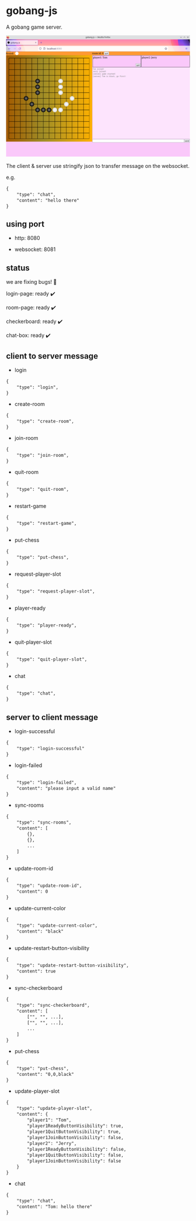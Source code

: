 # gobang-js

A gobang game server.

![preview](https://github.com/lusterofgem/gobang-js/blob/main/assets/images/preview.png)

The client & server use stringify json to transfer message on the websocket.

e.g.

```
{
    "type": "chat",
    "content": "hello there"
}
```

## using port

 - http: 8080

 - websocket: 8081

## status

we are fixing bugs! 🚧

login-page: ready ✔️

room-page: ready ✔️

checkerboard: ready ✔️

chat-box: ready ✔️

## client to server message

- login
```
{
    "type": "login",
}
```

- create-room
```
{
    "type": "create-room",
}
```

- join-room
```
{
    "type": "join-room",
}
```

- quit-room
```
{
    "type": "quit-room",
}
```

- restart-game
```
{
    "type": "restart-game",
}
```

- put-chess
```
{
    "type": "put-chess",
}
```

- request-player-slot
```
{
    "type": "request-player-slot",
}
```

- player-ready
```
{
    "type": "player-ready",
}
```

- quit-player-slot
```
{
    "type": "quit-player-slot",
}
```

- chat
```
{
    "type": "chat",
}
```

## server to client message

- login-successful
```
{
    "type": "login-successful"
}
```

- login-failed
```
{
    "type": "login-failed",
    "content": "please input a valid name"
}
```

- sync-rooms
```
{
    "type": "sync-rooms",
    "content": [
        {},
        {},
        ...
    ]
}
```

- update-room-id
```
{
    "type": "update-room-id",
    "content": 0
}
```

- update-current-color
```
{
    "type": "update-current-color",
    "content": "black"
}
```

- update-restart-button-visibility
```
{
    "type": "update-restart-button-visibility",
    "content": true
}
```

- sync-checkerboard
```
{
    "type": "sync-checkerboard",
    "content": [
        ["", "", ...],
        ["", "", ...],
        ...
    ]
}
```

- put-chess
```
{
    "type": "put-chess",
    "content": "0,0,black"
}
```

- update-player-slot
```
{
    "type": "update-player-slot",
    "content": {
        "player1": "Tom",
        "player1ReadyButtonVisibility": true,
        "player1QuitButtonVisibility": true,
        "player1JoinButtonVisibility": false,
        "player2": "Jerry",
        "player1ReadyButtonVisibility": false,
        "player1QuitButtonVisibility": false,
        "player1JoinButtonVisibility": false
    }
}
```

- chat
```
{
    "type": "chat",
    "content": "Tom: hello there"
}
```
